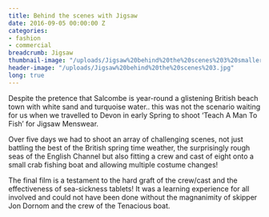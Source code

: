 ```yaml
---
title: Behind the scenes with Jigsaw
date: 2016-09-05 00:00:00 Z
categories:
- fashion
- commercial
breadcrumb: Jigsaw
thumbnail-image: "/uploads/Jigsaw%20behind%20the%20scenes%203%20smaller.jpg"
header-image: "/uploads/Jigsaw%20behind%20the%20scenes%203.jpg"
long: true
---
```


Despite the pretence that Salcombe is year-round a glistening British beach town with white sand and turquoise water.. this was not the scenario waiting for us when we travelled to Devon in early Spring to shoot ‘Teach A Man To Fish’ for Jigsaw Menswear.

Over five days we had to shoot an array of challenging scenes, not just battling the best of the British spring time weather, the surprisingly rough seas of the English Channel but also fitting a crew and cast of eight onto a small crab fishing boat and allowing multiple costume changes!

The final film is a testament to the hard graft of the crew/cast and the effectiveness of sea-sickness tablets! It was a learning experience for all involved and could not have been done without the magnanimity of skipper Jon Dornom and the crew of the Tenacious boat.
